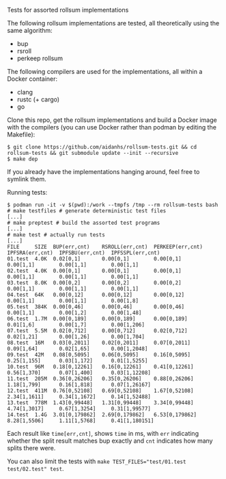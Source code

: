 Tests for assorted rollsum implementations

The following rollsum implementations are tested, all theoretically using the same algorithm:
 - bup
 - rsroll
 - perkeep rollsum

The following compilers are used for the implementations, all within a Docker container:
 - clang
 - rustc (+ cargo)
 - go

Clone this repo, get the rollsum implementations and build a Docker image with the compilers (you can use Docker rather than podman by editing the Makefile):

```
$ git clone https://github.com/aidanhs/rollsum-tests.git && cd rollsum-tests && git submodule update --init --recursive
$ make dep
```
If you already have the implementations hanging around, feel free to symlink them.

Running tests:
```
$ podman run -it -v $(pwd):/work --tmpfs /tmp --rm rollsum-tests bash
# make testfiles # generate deterministic test files
[...]
# make preptest # build the assorted test programs
[...]
# make test # actually run tests
[...]
FILE     SIZE  BUP(err,cnt)    RSROLL(err,cnt)  PERKEEP(err,cnt)  IPFSRA(err,cnt)  IPFSBU(err,cnt)  IPFSSPL(err,cnt)
01.test  4.0K  0.02[0,1]       0.00[0,1]        0.00[0,1]         0.00[1,1]        0.00[1,1]        0.00[1,1]
02.test  4.0K  0.00[0,1]       0.00[0,1]        0.00[0,1]         0.00[1,1]        0.00[1,1]        0.00[1,1]
03.test  8.0K  0.00[0,2]       0.00[0,2]        0.00[0,2]         0.00[1,1]        0.00[1,1]        0.00[1,1]
04.test  64K   0.00[0,12]      0.00[0,12]       0.00[0,12]        0.00[1,1]        0.00[1,1]        0.00[1,8]
05.test  384K  0.00[0,46]      0.00[0,46]       0.00[0,46]        0.00[1,1]        0.00[1,2]        0.00[1,48]
06.test  1.7M  0.00[0,189]     0.00[0,189]      0.00[0,189]       0.01[1,6]        0.00[1,7]        0.00[1,206]
07.test  5.5M  0.02[0,712]     0.00[0,712]      0.02[0,712]       0.02[1,21]       0.00[1,26]       0.00[1,704]
08.test  16M   0.03[0,2011]    0.02[0,2011]     0.07[0,2011]      0.09[1,64]       0.02[1,65]       0.00[1,2048]
09.test  42M   0.08[0,5095]    0.06[0,5095]     0.16[0,5095]      0.25[1,155]      0.03[1,172]      0.01[1,5255]
10.test  96M   0.18[0,12261]   0.16[0,12261]    0.41[0,12261]     0.56[1,370]      0.07[1,400]      0.03[1,12208]
11.test  205M  0.36[0,26206]   0.35[0,26206]    0.88[0,26206]     1.18[1,799]      0.16[1,818]      0.07[1,26167]
12.test  411M  0.76[0,52108]   0.69[0,52108]    1.67[0,52108]     2.34[1,1611]     0.34[1,1672]     0.14[1,52488]
13.test  778M  1.43[0,99448]   1.31[0,99448]    3.34[0,99448]     4.74[1,3017]     0.67[1,3254]     0.31[1,99577]
14.test  1.4G  3.01[0,179862]  2.69[0,179862]   6.53[0,179862]    8.28[1,5506]     1.11[1,5768]     0.41[1,180151]
```

Each result like `time[err,cnt]`, shows `time` in ms, with `err` indicating whether the split result
matches bup exactly and `cnt` indicates how many splits there were.

You can also limit the tests with `make TEST_FILES="test/01.test test/02.test" test`.
